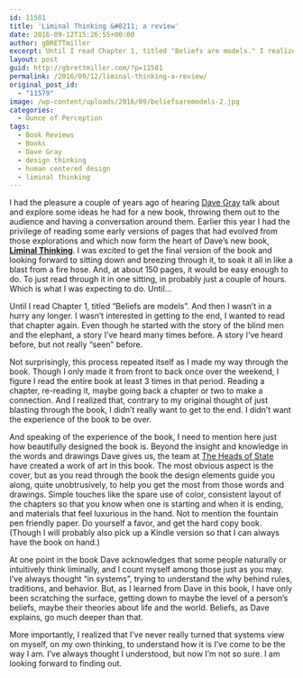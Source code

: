 ```yaml
---
id: 11581
title: 'Liminal Thinking &#8211; a review'
date: 2016-09-12T15:26:55+00:00
author: gBRETTmiller
excerpt: Until I read Chapter 1, titled "Beliefs are models." I realized that, contrary to my original thought of just blasting through the book, I didn’t really want to get to the end. I didn’t want the experience of the book to be over.
layout: post
guid: http://gbrettmiller.com/?p=11581
permalink: /2016/09/12/liminal-thinking-a-review/
original_post_id:
  - "11579"
image: /wp-content/uploads/2016/09/beliefsaremodels-2.jpg
categories:
  - Ounce of Perception
tags:
  - Book Reviews
  - Books
  - Dave Gray
  - design thinking
  - human centered design
  - liminal thinking
---
```

I had the pleasure a couple of years ago of hearing [Dave Gray](http://xplaner.com/) talk about and explore some ideas he had for a new book, throwing them out to the audience and having a conversation around them. Earlier this year I had the privilege of reading some early versions of pages that had evolved from those explorations and which now form the heart of Dave&#8217;s new book, [**Liminal Thinking**](http://liminalthinking.com/). I was excited to get the final version of the book and looking forward to sitting down and breezing through it, to soak it all in like a blast from a fire hose. And, at about 150 pages, it would be easy enough to do. To just read through it in one sitting, in probably just a couple of hours. Which is what I was expecting to do. Until&#8230;

Until I read Chapter 1, titled &#8220;Beliefs are models&#8221;. And then I wasn&#8217;t in a hurry any longer. I wasn&#8217;t interested in getting to the end, I wanted to read that chapter again. Even though he started with the story of the blind men and the elephant, a story I&#8217;ve heard many times before. A story I&#8217;ve heard before, but not really &#8220;seen&#8221; before.

Not surprisingly, this process repeated itself as I made my way through the book. Though I only made it from front to back once over the weekend, I figure I read the entire book at least 3 times in that period. Reading a chapter, re-reading it, maybe going back a chapter or two to make a connection. And I realized that, contrary to my original thought of just blasting through the book, I didn&#8217;t really want to get to the end. I didn&#8217;t want the experience of the book to be over.

And speaking of the experience of the book, I need to mention here just how beautifully designed the book is. Beyond the insight and knowledge in the words and drawings Dave gives us, the team at [The Heads of State](http://theheadsofstate.com/) have created a work of art in this book. The most obvious aspect is the cover, but as you read through the book the design elements guide you along, quite unobtrusively, to help you get the most from those words and drawings. Simple touches like the spare use of color, consistent layout of the chapters so that you know when one is starting and when it is ending, and materials that feel luxurious in the hand. Not to mention the fountain pen friendly paper. Do yourself a favor, and get the hard copy book. (Though I will probably also pick up a Kindle version so that I can always have the book on hand.)

At one point in the book Dave acknowledges that some people naturally or intuitively think liminally, and I count myself among those just as you may. I&#8217;ve always thought &#8220;in systems&#8221;, trying to understand the why behind rules, traditions, and behavior. But, as I learned from Dave in this book, I have only been scratching the surface, getting down to maybe the level of a person&#8217;s beliefs, maybe their theories about life and the world. Beliefs, as Dave explains, go much deeper than that.

More importantly, I realized that I&#8217;ve never really turned that systems view on myself, on my own thinking, to understand how it is I&#8217;ve come to be the way I am. I&#8217;ve always thought I understood, but now I&#8217;m not so sure. I am looking forward to finding out.